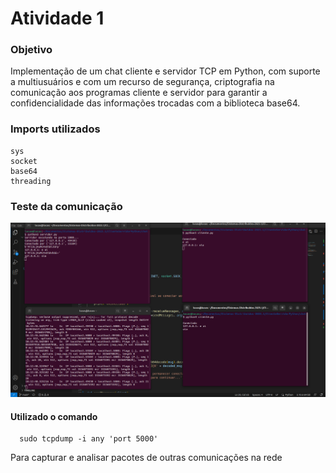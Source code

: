 # Atividade 1

### Objetivo
Implementação de um chat cliente e servidor TCP em Python, com suporte a multiusuários e com um recurso de segurança, criptografia na comunicação aos programas cliente e servidor para garantir a confidencialidade das informações
trocadas com a biblioteca base64.

### Imports utilizados
    sys
    socket
    base64
    threading

### Teste da comunicação
![teste_chat.png](https://github.com/Lucasx10/Sistemas-Distribuidos-2023.1/blob/main/ClienteServidorPython/chat/teste_chat.png)

#### Utilizado o comando 
      sudo tcpdump -i any 'port 5000'
Para capturar e analisar pacotes de outras comunicações na rede

